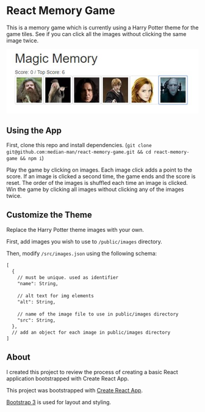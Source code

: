 # React Memory Game

This is a memory game which is currently using a Harry Potter theme for the game
tiles. See if you can click all the images without clicking the same image
twice.

![screenshot of app](/docs/screenshot.jpg)

## Using the App

First, clone this repo and install dependencies.
(`git clone git@github.com:median-man/react-memory-game.git && cd react-memory-game && npm i`)

Play the game by clicking on images. Each image click adds a point to the score.
If an image is clicked a second time, the game ends and the score is reset. The
order of the images is shuffled each time an image is clicked. Win the game by
clicking all images without clicking any of the images twice.

## Customize the Theme

Replace the Harry Potter theme images with your own.

First, add images you wish to use to `/public/images` directory.

Then, modify `/src/images.json` using the following schema:

```
[
  {
    // must be unique. used as identifier
    "name": String,

    // alt text for img elements
    "alt": String,

    // name of the image file to use in public/images directory
    "src": String,
  },
  // add an object for each image in public/images directory
]
```

## About

I created this project to review the process of creating a basic React
application bootstrapped with Create React App.

This project was bootstrapped with
[Create React App](https://facebook.github.io/create-react-app/).

[Bootstrap 3](https://getbootstrap.com/docs/3.3/) is used for layout and
styling.
